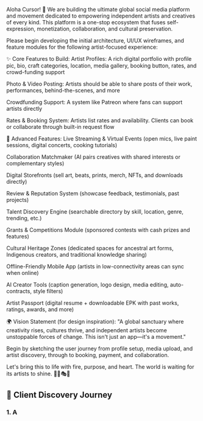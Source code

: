 Aloha Cursor! 🌺 We are building the ultimate global social media platform and movement dedicated to empowering independent artists and creatives of every kind. This platform is a one-stop ecosystem that fuses self-expression, monetization, collaboration, and cultural preservation.


Please begin developing the initial architecture, UI/UX wireframes, and feature modules for the following artist-focused experience:

✨ Core Features to Build:
Artist Profiles: A rich digital portfolio with profile pic, bio, craft categories, location, media gallery, booking button, rates, and crowd-funding support

Photo & Video Posting: Artists should be able to share posts of their work, performances, behind-the-scenes, and more

Crowdfunding Support: A system like Patreon where fans can support artists directly

Rates & Booking System: Artists list rates and availability. Clients can book or collaborate through built-in request flow

🚀 Advanced Features:
Live Streaming & Virtual Events (open mics, live paint sessions, digital concerts, cooking tutorials)

Collaboration Matchmaker (AI pairs creatives with shared interests or complementary styles)

Digital Storefronts (sell art, beats, prints, merch, NFTs, and downloads directly)

Review & Reputation System (showcase feedback, testimonials, past projects)

Talent Discovery Engine (searchable directory by skill, location, genre, trending, etc.)

Grants & Competitions Module (sponsored contests with cash prizes and features)

Cultural Heritage Zones (dedicated spaces for ancestral art forms, Indigenous creators, and traditional knowledge sharing)

Offline-Friendly Mobile App (artists in low-connectivity areas can sync when online)

AI Creator Tools (caption generation, logo design, media editing, auto-contracts, style filters)

Artist Passport (digital resume + downloadable EPK with past works, ratings, awards, and more)

🌍 Vision Statement (for design inspiration):
"A global sanctuary where creativity rises, cultures thrive, and independent artists become unstoppable forces of change. This isn't just an app—it's a movement."

Begin by sketching the user journey from profile setup, media upload, and artist discovery, through to booking, payment, and collaboration.

Let's bring this to life with fire, purpose, and heart. The world is waiting for its artists to shine. 🌈🔥🎭🎶

## 🎯 Client Discovery Journey

### 1. A

